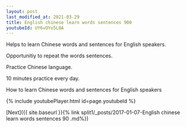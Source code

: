 ```yaml
---
layout: post
last_modified_at: 2021-03-29
title: English chinese learn words sentences 900 
youtubeId: UY6vOYo5L0A
---
```

 
 
Helps to learn Chinese words and sentences for English speakers.

Opportunitiy to repeat the words sentences. 

Practice Chinese language. 
 
10 minutes practice every day. 
 
How to learn Chinese words and sentences for English speakers 
 
{% include youtubePlayer.html id=page.youtubeId %}
 
 
[Next]({{ site.baseurl }}{% link  split1/_posts/2017-01-07-English chinese learn words sentences 90 .md%})
 
